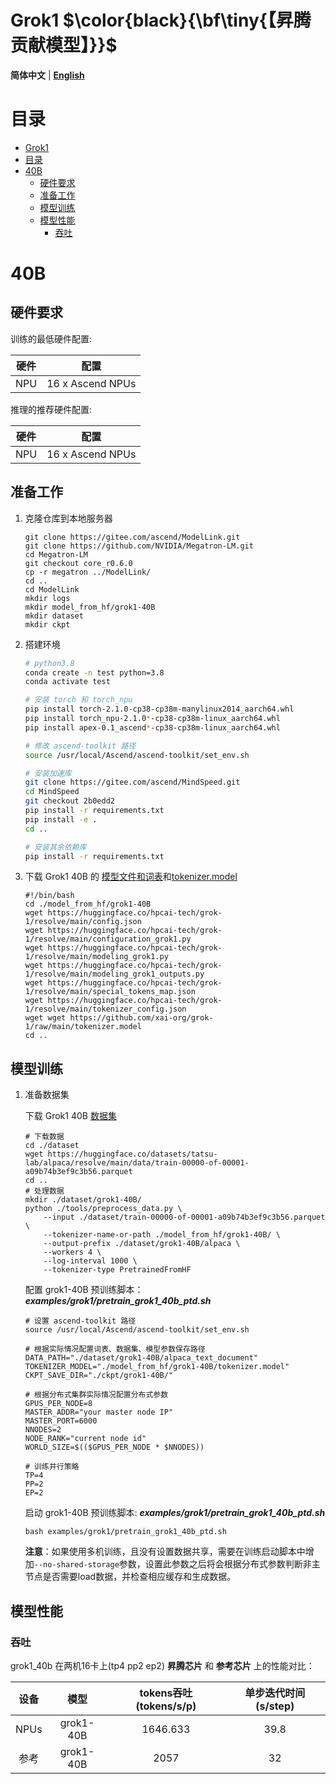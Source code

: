 # Grok1 $\color{black}{\bf\tiny{【昇腾贡献模型】}}$

<p align="left">
        <b>简体中文</b> |
        <b><a href="README_en.md">English</a> </b> 
</p>

# 目录

- [Grok1](#Grok1)
- [目录](#目录)
- [40B](#40B)
  - [硬件要求](#硬件要求)
  - [准备工作](#准备工作)
  - [模型训练](#模型训练)
  - [模型性能](#模型性能)
    - [吞吐](#吞吐)

# 40B

## 硬件要求

训练的最低硬件配置:

| 硬件 |        配置        |
| :--: |:----------------:|
| NPU | 16 x Ascend NPUs |

推理的推荐硬件配置:

| 硬件 |        配置        |
| :--: |:----------------:|
| NPU | 16 x Ascend NPUs |

## 准备工作

1. 克隆仓库到本地服务器

    ```shell
    git clone https://gitee.com/ascend/ModelLink.git
    git clone https://github.com/NVIDIA/Megatron-LM.git
    cd Megatron-LM
    git checkout core_r0.6.0
    cp -r megatron ../ModelLink/
    cd ..
    cd ModelLink
    mkdir logs
    mkdir model_from_hf/grok1-40B
    mkdir dataset
    mkdir ckpt
    ```

2. 搭建环境

    ```bash
    # python3.8
    conda create -n test python=3.8
    conda activate test

    # 安装 torch 和 torch_npu
    pip install torch-2.1.0-cp38-cp38m-manylinux2014_aarch64.whl
    pip install torch_npu-2.1.0*-cp38-cp38m-linux_aarch64.whl
    pip install apex-0.1_ascend*-cp38-cp38m-linux_aarch64.whl

    # 修改 ascend-toolkit 路径
    source /usr/local/Ascend/ascend-toolkit/set_env.sh

    # 安装加速库
    git clone https://gitee.com/ascend/MindSpeed.git
    cd MindSpeed
    git checkout 2b0edd2
    pip install -r requirements.txt 
    pip install -e .
    cd ..

    # 安装其余依赖库
    pip install -r requirements.txt 
    ```

3. 下载 Grok1 40B 的 [模型文件和词表](https://huggingface.co/hpcai-tech/grok-1/tree/main)和[tokenizer.model](https://github.com/xai-org/grok-1/blob/main/tokenizer.model)

    ```shell
    #!/bin/bash
    cd ./model_from_hf/grok1-40B
    wget https://huggingface.co/hpcai-tech/grok-1/resolve/main/config.json
    wget https://huggingface.co/hpcai-tech/grok-1/resolve/main/configuration_grok1.py
    wget https://huggingface.co/hpcai-tech/grok-1/resolve/main/modeling_grok1.py
    wget https://huggingface.co/hpcai-tech/grok-1/resolve/main/modeling_grok1_outputs.py
    wget https://huggingface.co/hpcai-tech/grok-1/resolve/main/special_tokens_map.json
    wget https://huggingface.co/hpcai-tech/grok-1/resolve/main/tokenizer_config.json
    wget wget https://github.com/xai-org/grok-1/raw/main/tokenizer.model
    cd ..
    ```

## 模型训练

1. 准备数据集

    下载 Grok1 40B [数据集](https://huggingface.co/datasets/tatsu-lab/alpaca/resolve/main/data/train-00000-of-00001-a09b74b3ef9c3b56.parquet)

    ```shell
    # 下载数据
    cd ./dataset
    wget https://huggingface.co/datasets/tatsu-lab/alpaca/resolve/main/data/train-00000-of-00001-a09b74b3ef9c3b56.parquet
    cd ..
    # 处理数据   
    mkdir ./dataset/grok1-40B/
    python ./tools/preprocess_data.py \
        --input ./dataset/train-00000-of-00001-a09b74b3ef9c3b56.parquet \
        --tokenizer-name-or-path ./model_from_hf/grok1-40B/ \
        --output-prefix ./dataset/grok1-40B/alpaca \
        --workers 4 \
        --log-interval 1000 \
        --tokenizer-type PretrainedFromHF
    ```

    配置 grok1-40B 预训练脚本：***examples/grok1/pretrain_grok1_40b_ptd.sh***

    ```shell
    # 设置 ascend-toolkit 路径
    source /usr/local/Ascend/ascend-toolkit/set_env.sh 

    # 根据实际情况配置词表、数据集、模型参数保存路径
    DATA_PATH="./dataset/grok1-40B/alpaca_text_document"
    TOKENIZER_MODEL="./model_from_hf/grok1-40B/tokenizer.model"
    CKPT_SAVE_DIR="./ckpt/grok1-40B/"

    # 根据分布式集群实际情况配置分布式参数
    GPUS_PER_NODE=8
    MASTER_ADDR="your master node IP"
    MASTER_PORT=6000
    NNODES=2
    NODE_RANK="current node id"
    WORLD_SIZE=$(($GPUS_PER_NODE * $NNODES))

    # 训练并行策略
    TP=4
    PP=2
    EP=2
    ```

    启动 grok1-40B 预训练脚本: ***examples/grok1/pretrain_grok1_40b_ptd.sh***

    ```shell
    bash examples/grok1/pretrain_grok1_40b_ptd.sh
    ```

    **注意**：如果使用多机训练，且没有设置数据共享，需要在训练启动脚本中增加`--no-shared-storage`参数，设置此参数之后将会根据分布式参数判断非主节点是否需要load数据，并检查相应缓存和生成数据。


## 模型性能

### 吞吐

grok1_40b 在两机16卡上(tp4 pp2 ep2) **昇腾芯片** 和 **参考芯片** 上的性能对比：

| 设备 |    模型     | tokens吞吐 (tokens/s/p) | 单步迭代时间 (s/step) |
| :--: |:---------:|:---------------------:|:---------------:|
| NPUs | grok1-40B |1646.633        |      39.8       |
| 参考 |   grok1-40B   |2057          |       32        |

